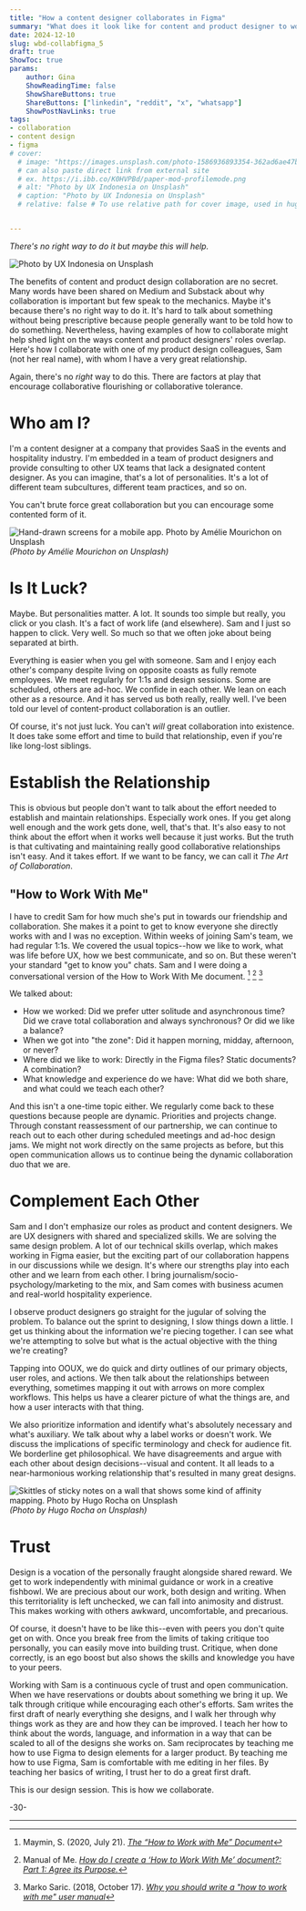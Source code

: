 ```yaml
---
title: "How a content designer collaborates in Figma"
summary: "What does it look like for content and product designer to work together?"
date: 2024-12-10
slug: wbd-collabfigma_5
draft: true
ShowToc: true
params:
    author: Gina
    ShowReadingTime: false
    ShowShareButtons: true
    ShareButtons: ["linkedin", "reddit", "x", "whatsapp"]
    ShowPostNavLinks: true
tags:
- collaboration
- content design
- figma
# cover:
  # image: "https://images.unsplash.com/photo-1586936893354-362ad6ae47ba?crop=entropy&cs=tinysrgb&fit=max&fm=jpg&ixid=M3wzMDAzMzh8MHwxfHNlYXJjaHwzfHx1c2VyJTIwZXhwZXJpZW5jZXxlbnwwfHx8fDE2OTU1ODg5OTl8MA&ixlib=rb-4.0.3&q=80&w=1080"
  # can also paste direct link from external site
  # ex. https://i.ibb.co/K0HVPBd/paper-mod-profilemode.png
  # alt: "Photo by UX Indonesia on Unsplash"
  # caption: "Photo by UX Indonesia on Unsplash"
  # relative: false # To use relative path for cover image, used in hugo Page-bundles


---
```

_There's no right way to do it but maybe this will help._

![Photo by UX Indonesia on Unsplash](https://images.unsplash.com/photo-1586936893354-362ad6ae47ba?crop=entropy&cs=tinysrgb&fit=max&fm=jpg&ixid=M3wzMDAzMzh8MHwxfHNlYXJjaHwzfHx1c2VyJTIwZXhwZXJpZW5jZXxlbnwwfHx8fDE2OTU1ODg5OTl8MA&ixlib=rb-4.0.3&q=80&w=1080)

The benefits of content and product design collaboration are no secret. Many words have been shared on Medium and Substack about why collaboration is important but few speak to the mechanics. Maybe it's because there's no right way to do it. It's hard to talk about something without being prescriptive because people generally want to be told how to do something. Nevertheless, having examples of how to collaborate might help shed light on the ways content and product designers' roles overlap. Here's how I collaborate with one of my product design colleagues, Sam (not her real name), with whom I have a very great relationship.

Again, there's no _right_ way to do this. There are factors at play that encourage collaborative flourishing or collaborative tolerance.

# Who am I?

I'm a content designer at a company that provides SaaS in the events and hospitality industry. I'm embedded in a team of product designers and provide consulting to other UX teams that lack a designated content designer. As you can imagine, that's a lot of personalities. It's a lot of different team subcultures, different team practices, and so on.

You can't brute force great collaboration but you can encourage some contented form of it.

![Hand-drawn screens for a mobile app. Photo by Amélie Mourichon on Unsplash](https://images.unsplash.com/photo-1576153192396-180ecef2a715?crop=entropy&cs=tinysrgb&fit=max&fm=jpg&ixid=M3wzMDAzMzh8MHwxfHNlYXJjaHwzMTN8fGNvbnRlbnQlMjBkZXNpZ258ZW58MHx8fHwxNjk1NTg4MDI1fDA&ixlib=rb-4.0.3&q=80&w=1080)
_(Photo by Amélie Mourichon on Unsplash)_

# Is It Luck?

Maybe. But personalities matter. A lot. It sounds too simple but really, you click or you clash. It's a fact of work life (and elsewhere). Sam and I just so happen to click. Very well. So much so that we often joke about being separated at birth.

Everything is easier when you gel with someone. Sam and I enjoy each other's company despite living on opposite coasts as fully remote employees. We meet regularly for 1:1s and design sessions. Some are scheduled, others are ad-hoc. We confide in each other. We lean on each other as a resource. And it has served us both really, really well. I've been told our level of content-product collaboration is an outlier.

Of course, it's not just luck. You can't _will_ great collaboration into existence. It does take some effort and time to build that relationship, even if you're like long-lost siblings.

# Establish the Relationship

This is obvious but people don't want to talk about the effort needed to establish and maintain relationships. Especially work ones. If you get along well enough and the work gets done, well, that's that. It's also easy to not think about the effort when it works well because it just works. But the truth is that cultivating and maintaining really good collaborative relationships isn't easy. And it takes effort. If we want to be fancy, we can call it _The Art of Collaboration_.

## "How to Work With Me"

I have to credit Sam for how much she's put in towards our friendship and collaboration. She makes it a point to get to know everyone she directly works with and I was no exception. Within weeks of joining Sam's team, we had regular 1:1s. We covered the usual topics--how we like to work, what was life before UX, how we best communicate, and so on. But these weren't your standard "get to know you" chats. Sam and I were doing a conversational version of the How to Work With Me document. [^1] [^2] [^3]

We talked about:

- How we worked: Did we prefer utter solitude and asynchronous time? Did we crave total collaboration and always synchronous? Or did we like a balance?
- When we got into "the zone": Did it happen morning, midday, afternoon, or never?
- Where did we like to work: Directly in the Figma files? Static documents? A combination?
- What knowledge and experience do we have: What did we both share, and what could we teach each other?

And this isn't a one-time topic either. We regularly come back to these questions because people are dynamic. Priorities and projects change. Through constant reassessment of our partnership, we can continue to reach out to each other during scheduled meetings and ad-hoc design jams. We might not work directly on the same projects as before, but this open communication allows us to continue being the dynamic collaboration duo that we are.

# Complement Each Other

Sam and I don't emphasize our roles as product and content designers. We are UX designers with shared and specialized skills. We are solving the same design problem. A lot of our technical skills overlap, which makes working in Figma easier, but the exciting part of our collaboration happens in our discussions while we design. It's where our strengths play into each other and we learn from each other. I bring journalism/socio-psychology/marketing to the mix, and Sam comes with business acumen and real-world hospitality experience.

I observe product designers go straight for the jugular of solving the problem. To balance out the sprint to designing, I slow things down a little. I get us thinking about the information we're piecing together. I can see what we're attempting to solve but what is the actual objective with the thing we're creating?

Tapping into OOUX, we do quick and dirty outlines of our primary objects, user roles, and actions. We then talk about the relationships between everything, sometimes mapping it out with arrows on more complex workflows. This helps us have a clearer picture of what the things are, and how a user interacts with that thing.

We also prioritize information and identify what's absolutely necessary and what's auxiliary. We talk about why a label works or doesn't work. We discuss the implications of specific terminology and check for audience fit. We borderline get philosophical. We have disagreements and argue with each other about design decisions--visual and content. It all leads to a near-harmonious working relationship that's resulted in many great designs.

![Skittles of sticky notes on a wall that shows some kind of affinity mapping. Photo by Hugo Rocha on Unsplash](https://images.unsplash.com/photo-1568219557405-376e23e4f7cf?crop=entropy&cs=tinysrgb&fit=max&fm=jpg&ixid=M3wzMDAzMzh8MHwxfHNlYXJjaHwxM3x8dXglMjBkZXNpZ258ZW58MHx8fHwxNjk1NTg4NjYxfDA&ixlib=rb-4.0.3&q=80&w=1080)
_(Photo by Hugo Rocha on Unsplash)_

# Trust

Design is a vocation of the personally fraught alongside shared reward. We get to work independently with minimal guidance or work in a creative fishbowl. We are precious about our work, both design and writing. When this territoriality is left unchecked, we can fall into animosity and distrust. This makes working with others awkward, uncomfortable, and precarious. 

Of course, it doesn't have to be like this--even with peers you don't quite get on with. Once you break free from the limits of taking critique too personally, you can easily move into building trust. Critique, when done correctly, is an ego boost but also shows the skills and knowledge you have to your peers. 

Working with Sam is a continuous cycle of trust and open communication. When we have reservations or doubts about something we bring it up. We talk through critique while encouraging each other's efforts. Sam writes the first draft of nearly everything she designs, and I walk her through why things work as they are and how they can be improved. I teach her how to think about the words, language, and information in a way that can be scaled to all of the designs she works on. Sam reciprocates by teaching me how to use Figma to design elements for a larger product. By teaching me how to use Figma, Sam is comfortable with me editing in her files. By teaching her basics of writing, I trust her to do a great first draft. 

This is our design session. This is how we collaborate.

-30-

---

[^1]: Maymin, S. (2020, July 21). _[The “How to Work with Me” Document](https://www.linkedin.com/pulse/how-work-me-document-senia-maymin/)_ 
[^2]: Manual of Me. _[How do I create a ‘How to Work With Me’ document?: Part 1: Agree its Purpose.](https://www.manualof.me/support/articles/how-to-create-a-working-with-me-template-step-one)_ 
[^3]: Marko Saric. (2018, October 17). _[Why you should write a "how to work with me" user manual](https://medium.com/swlh/user-manual-to-me-92c8ce68f960)_ 
